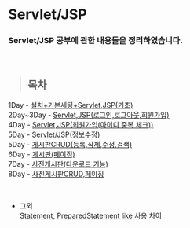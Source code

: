 Servlet/JSP
==============

### Servlet/JSP 공부에 관한 내용들을 정리하였습니다.

<br/>

> ## 목차 <br>
 1Day - [설치+기본세팅+Servlet,JSP(기초)](https://github.com/Kalph/Server/tree/master/1Day) <br/>
 2Day~3Day - [Servlet,JSP(로그인,로그아웃,회원가입)](https://github.com/Kalph/Server/tree/master/2Day_3Day) <br/>
 4Day - [Servlet,JSP(회원가입(아이디 중복 체크))]() <br/>
 5Day - [Servlet/JSP(정보수정)]() <br/>
 5Day - [게시판CRUD(등록,삭제,수정,검색)]()<br/>
 6Day - [게시판(페이징)]()<br/>
 7Day - [사진게시판(다운로드 기능)]()<br/>
 8Day - [사진게시판CRUD,페이징]()<br/>
 
 <br/> 
 
 * 그외 <br/>
  [Statement, PreparedStatement like 사용 차이](https://github.com/Kalph/Server/blob/master/%EA%B7%B8%EC%99%B8/1.%20Statement%2C%20PreparedStatement%20like%20%EC%82%AC%EC%9A%A9%20%EC%B0%A8%EC%9D%B4.md) <br/>
  []() <br/>
